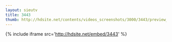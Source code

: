 ```yaml
---
layout: sieutv
title: 3443
thumb: http://hdsite.net/contents/videos_screenshots/3000/3443/preview_360p.mp4.jpg
---
```

{% include iframe src='http://hdsite.net/embed/3443' %}
 
